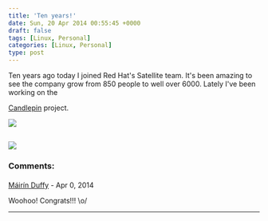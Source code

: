 ```yaml
---
title: 'Ten years!'
date: Sun, 20 Apr 2014 00:55:45 +0000
draft: false
tags: [Linux, Personal]
categories: [Linux, Personal]
type: post
---
```


Ten years ago today I joined Red Hat's Satellite team. It's been amazing to see the company grow from 850 people to well over 6000. Lately I've been working on the

[Candlepin](https://github.com/candlepin/candlepin/) project.

![](http://candlepinproject.org/images/logo-frontpage.png)

![](http://zeusville.files.wordpress.com/2012/04/linkedin.png?w=290)
---
### Comments:
#### 
[Máirín Duffy](http://blog.linuxgrrl.com "mairin@linuxgrrl.com") - <time datetime="2014-04-20 21:50:15">Apr 0, 2014</time>

Woohoo! Congrats!!! \\o/
<hr />
